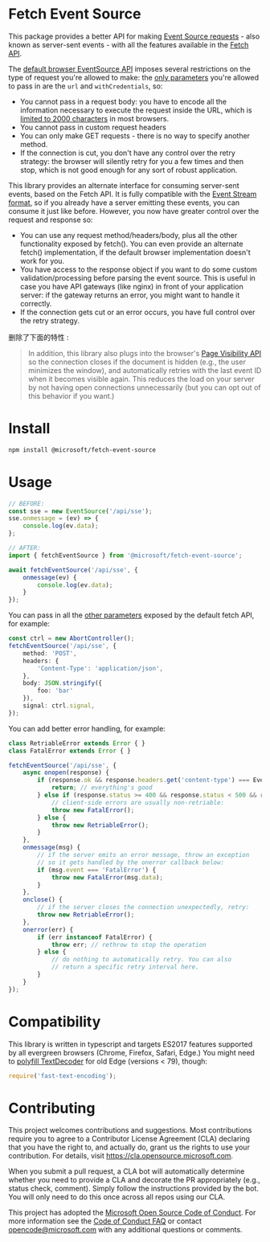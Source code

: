 # Fetch Event Source
This package provides a better API for making [Event Source requests](https://developer.mozilla.org/en-US/docs/Web/API/Server-sent_events/Using_server-sent_events) - also known as server-sent events - with all the features available in the [Fetch API](https://developer.mozilla.org/en-US/docs/Web/API/Fetch_API).

The [default browser EventSource API](https://developer.mozilla.org/en-US/docs/Web/API/EventSource) imposes several restrictions on the type of request you're allowed to make: the [only parameters](https://developer.mozilla.org/en-US/docs/Web/API/EventSource/EventSource#Parameters) you're allowed to pass in are the `url` and `withCredentials`, so:
* You cannot pass in a request body: you have to encode all the information necessary to execute the request inside the URL, which is [limited to 2000 characters](https://stackoverflow.com/questions/417142) in most browsers.
* You cannot pass in custom request headers
* You can only make GET requests - there is no way to specify another method.
* If the connection is cut, you don't have any control over the retry strategy: the browser will silently retry for you a few times and then stop, which is not good enough for any sort of robust application.

This library provides an alternate interface for consuming server-sent events, based on the Fetch API. It is fully compatible with the [Event Stream format](https://developer.mozilla.org/en-US/docs/Web/API/Server-sent_events/Using_server-sent_events#Event_stream_format), so if you already have a server emitting these events, you can consume it just like before. However, you now have greater control over the request and response so:

* You can use any request method/headers/body, plus all the other functionality exposed by fetch(). You can even provide an alternate fetch() implementation, if the default browser implementation doesn't work for you.
* You have access to the response object if you want to do some custom validation/processing before  parsing the event source. This is useful in case you have API gateways (like nginx) in front of your application server: if the gateway returns an error, you might want to handle it correctly.
* If the connection gets cut or an error occurs, you have full control over the retry strategy.

删除了下面的特性 :

> In addition, this library also plugs into the browser's [Page Visibility API](https://developer.mozilla.org/en-US/docs/Web/API/Page_Visibility_API) so the connection closes if the document is hidden (e.g., the user minimizes the window), and automatically retries with the last event ID when it becomes visible again. This reduces the load on your server by not having open connections unnecessarily (but you can opt out of this behavior if you want.)

# Install
```sh
npm install @microsoft/fetch-event-source
```

# Usage
```ts
// BEFORE:
const sse = new EventSource('/api/sse');
sse.onmessage = (ev) => {
    console.log(ev.data);
};

// AFTER:
import { fetchEventSource } from '@microsoft/fetch-event-source';

await fetchEventSource('/api/sse', {
    onmessage(ev) {
        console.log(ev.data);
    }
});
```

You can pass in all the [other parameters](https://developer.mozilla.org/en-US/docs/Web/API/WindowOrWorkerGlobalScope/fetch#Parameters) exposed by the default fetch API, for example:
```ts
const ctrl = new AbortController();
fetchEventSource('/api/sse', {
    method: 'POST',
    headers: {
        'Content-Type': 'application/json',
    },
    body: JSON.stringify({
        foo: 'bar'
    }),
    signal: ctrl.signal,
});
```

You can add better error handling, for example:
```ts
class RetriableError extends Error { }
class FatalError extends Error { }

fetchEventSource('/api/sse', {
    async onopen(response) {
        if (response.ok && response.headers.get('content-type') === EventStreamContentType) {
            return; // everything's good
        } else if (response.status >= 400 && response.status < 500 && response.status !== 429) {
            // client-side errors are usually non-retriable:
            throw new FatalError();
        } else {
            throw new RetriableError();
        }
    },
    onmessage(msg) {
        // if the server emits an error message, throw an exception
        // so it gets handled by the onerror callback below:
        if (msg.event === 'FatalError') {
            throw new FatalError(msg.data);
        }
    },
    onclose() {
        // if the server closes the connection unexpectedly, retry:
        throw new RetriableError();
    },
    onerror(err) {
        if (err instanceof FatalError) {
            throw err; // rethrow to stop the operation
        } else {
            // do nothing to automatically retry. You can also
            // return a specific retry interval here.
        }
    }
});
```

# Compatibility
This library is written in typescript and targets ES2017 features supported by all evergreen browsers (Chrome, Firefox, Safari, Edge.) You might need to [polyfill TextDecoder](https://www.npmjs.com/package/fast-text-encoding) for old Edge (versions < 79), though:
```js
require('fast-text-encoding');
```

# Contributing

This project welcomes contributions and suggestions.  Most contributions require you to agree to a
Contributor License Agreement (CLA) declaring that you have the right to, and actually do, grant us
the rights to use your contribution. For details, visit https://cla.opensource.microsoft.com.

When you submit a pull request, a CLA bot will automatically determine whether you need to provide
a CLA and decorate the PR appropriately (e.g., status check, comment). Simply follow the instructions
provided by the bot. You will only need to do this once across all repos using our CLA.

This project has adopted the [Microsoft Open Source Code of Conduct](https://opensource.microsoft.com/codeofconduct/).
For more information see the [Code of Conduct FAQ](https://opensource.microsoft.com/codeofconduct/faq/) or
contact [opencode@microsoft.com](mailto:opencode@microsoft.com) with any additional questions or comments.
